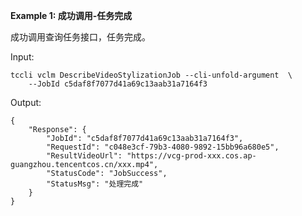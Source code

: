 **Example 1: 成功调用-任务完成**

成功调用查询任务接口，任务完成。

Input: 

```
tccli vclm DescribeVideoStylizationJob --cli-unfold-argument  \
    --JobId c5daf8f7077d41a69c13aab31a7164f3
```

Output: 
```
{
    "Response": {
        "JobId": "c5daf8f7077d41a69c13aab31a7164f3",
        "RequestId": "c048e3cf-79b3-4080-9892-15bb96a680e5",
        "ResultVideoUrl": "https://vcg-prod-xxx.cos.ap-guangzhou.tencentcos.cn/xxx.mp4",
        "StatusCode": "JobSuccess",
        "StatusMsg": "处理完成"
    }
}
```


